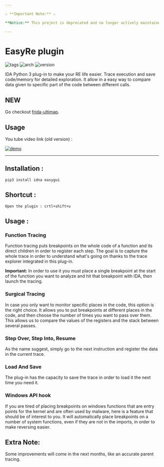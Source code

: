 ```yaml
---

⚠️ **Important Note:** ⚠️

**Notice:** This project is deprecated and no longer actively maintained. For a more comprehensive and feature-rich alternative, we recommend checking out [The Codex Rebirth](https://github.com/AntoineBlaud/TheCodexRebirth), which includes Step Tracing functionality and provides a more advanced and up-to-date solution. We encourage you to migrate to The Codex Rebirth for better performance and a wider range of features.

---
```


# EasyRe plugin

![tags](https://img.shields.io/badge/tags-%20ida%20ida--pro%2C%20ida--plugin%2C%20idapython-blue) ![arch](https://img.shields.io/badge/arch-x86/x64-lightgrey) ![version](https://img.shields.io/badge/version-0.2-yellowgreen)

IDA Python 3 plug-in to make your RE life easier. Trace execution and save code/memory for detailed exploration. It allow in a easy way to compare data given to specific part of the code between different calls. 

## NEW 
Go checkout [frida-ultimap](https://github.com/AntoineBlaud/frida-ultimap).

## Usage

You tube video link (old version) : 

[![demo](https://i.ibb.co/Wvwnt2N/Image1.png)](https://youtu.be/rFiICyep3hE)

------

## Installation :
```pip3 install idna easygui```

## Shortcut :

`Open the plugin : crtl+shift+u`

## Usage :

### Function Tracing

  Function tracing puts breakpoints on the whole code of a function and  its direct children in order to register each step. The goal is to  capture the whole trace in order to understand what's going on thanks to the trace explorer integrated in this plug-in.

 **Important:** In order to use it you must place a single breakpoint at the  start of the function you want to analyze and hit that breakpoint with  IDA, then launch the tracing.


### Surgical Tracing
   In case you only want to monitor specific places in the code, this option is the right choice. It allows you to put breakpoints at different places in the code, and then choose the number of times you want to pass over them. This allows us to compare the values of the registers and the stack between several passes.


### Step Over,  Step Into,  Resume
   As the name suggest, simply go to the next instruction and register the data in the current trace.


### Load And Save
  The plug-in has the capacity to save the trace in order to load it the next time you need it. 

### Windows  API hook

  If you are tired of placing breakpoints on windows functions that are entry points for the kernel and are often used by malware, here is a feature that should be of interest to you. It will automatically place breakpoints on a number of system functions, even if they are not in the imports, in order to make reversing easier.

## Extra Note:

Some improvements will come in the next months, like an accurate parent tracing.



